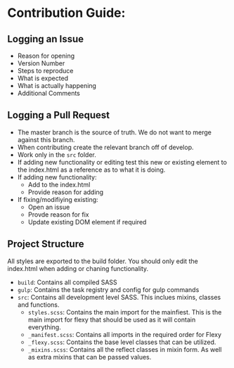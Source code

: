 # Contribution Guide:
## Logging an Issue
- Reason for opening
- Version Number
- Steps to reproduce
- What is expected
- What is actually happening
- Additional Comments

## Logging a Pull Request
- The master branch is the source of truth. We do not want to merge against this branch.
- When contributing create the relevant branch off of develop.
- Work only in the `src` folder.
- If adding new functionality or editing test this new or existing element to the index.html as a reference as to what it is doing.
- If adding new functionality:
    - Add to the index.html
    - Provide reason for adding
- If fixing/modifiying existing:
    - Open an issue
    - Provde reason for fix
    - Update existing DOM element if required

## Project Structure
All styles are exported to the build folder. You should only edit the index.html when adding or chaning functionality.
- `build`: Contains all compiled SASS
- `gulp`: Contains the task registry and config for gulp commands
- `src`: Contains all development level SASS. This inclues mixins, classes and functions.
    - `styles.scss`: Contains the main import for the mainfiest. This is the main import for flexy that should be used as it will contain everything.
    - `_manifest.scss`: Contains all imports in the required order for Flexy
    - `_flexy.scss`: Contains the base level classes that can be utilized.
    - `_mixins.scss`: Contains all the reflect classes in mixin form. As well as extra mixins that can be passed values.
